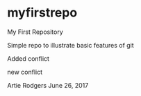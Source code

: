 # myfirstrepo
My First Repository

Simple repo to illustrate basic features of git

Added conflict

new conflict 

Artie Rodgers June 26, 2017

